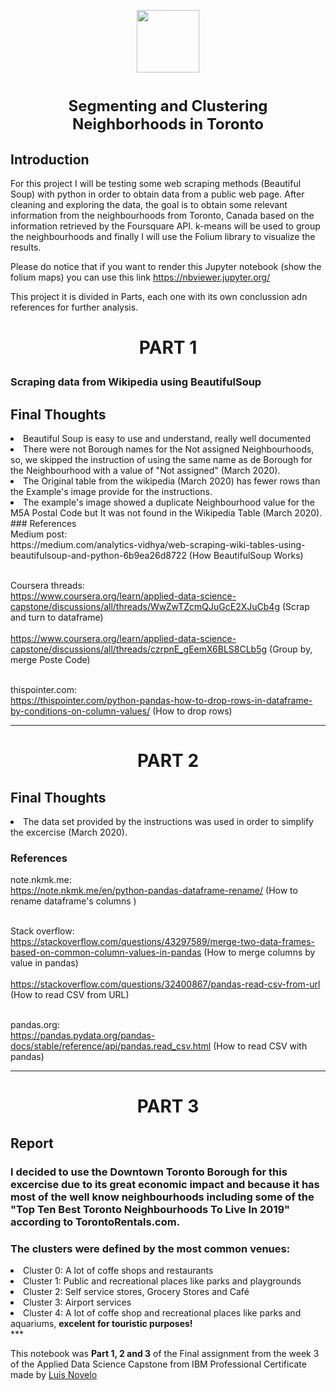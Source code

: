 <p align="center">
<a href="https://github.com/PhinanceScientist"><img src = "https://i.ibb.co/NLfc0SV/Deveaner.png" width = 100> </a>
<h1 align="center"><font size = 5>Segmenting and Clustering Neighborhoods in Toronto</font></h1>
</p>

## Introduction

For this project I will be testing some web scraping methods (Beautiful Soup) with python in order to obtain data from a public web page. After cleaning and exploring the data, the goal is to obtain some relevant information from the neighbourhoods from Toronto, Canada based on the information retrieved by the Foursquare API. k-means will be used to group the neighbourhoods and finally I will use the Folium library to visualize the results.

Please do notice that if you want to render this Jupyter notebook (show the folium maps) you can use this link https://nbviewer.jupyter.org/

This project it is divided in Parts, each one with its own conclussion adn references for further analysis.

# <p style =" text-align: center">PART 1</p> 

### Scraping data from Wikipedia using BeautifulSoup

## Final Thoughts <br>

<li>Beautiful Soup is easy to use and understand, really well documented</li>
<li>There were not Borough names for the Not assigned Neighbourhoods, so, we skipped the instruction of using the same name as de Borough for the Neighbourhood with a value of "Not assigned" (March 2020).</li>
<li>The Original table from the wikipedia (March 2020) has fewer rows than the Example's image provide for the instructions. </li>
<li>The example's image showed a duplicate Neighbourhood value for the M5A Postal Code but It was not found in the Wikipedia Table (March 2020).</li>
### References <br>
Medium post: <br>
https://medium.com/analytics-vidhya/web-scraping-wiki-tables-using-beautifulsoup-and-python-6b9ea26d8722 (How BeautifulSoup Works)<br><br>

Coursera threads:<br>
https://www.coursera.org/learn/applied-data-science-capstone/discussions/all/threads/WwZwTZcmQJuGcE2XJuCb4g  (Scrap and turn to dataframe) <br><br>
https://www.coursera.org/learn/applied-data-science-capstone/discussions/all/threads/czrpnE_gEemX6BLS8CLb5g (Group by, merge Poste Code) <br><br>

thispointer.com:<br>
https://thispointer.com/python-pandas-how-to-drop-rows-in-dataframe-by-conditions-on-column-values/ (How to drop rows)
***


# <p style =" text-align: center">PART 2</p> 

## Final Thoughts <br>

<li>The data set provided by the instructions was used in order to simplify the excercise (March 2020).</li>

### References <br>
note.nkmk.me: <br>
https://note.nkmk.me/en/python-pandas-dataframe-rename/ (How to rename dataframe's columns )<br><br>

Stack overflow:<br>
https://stackoverflow.com/questions/43297589/merge-two-data-frames-based-on-common-column-values-in-pandas  (How to merge columns by value in pandas) <br><br>
https://stackoverflow.com/questions/32400867/pandas-read-csv-from-url (How to read CSV from URL) <br><br>

pandas.org:<br>
https://pandas.pydata.org/pandas-docs/stable/reference/api/pandas.read_csv.html (How to read CSV with pandas)
***

# <p style =" text-align: center">PART 3</p> 

## Report <br>

### I decided to use the Downtown Toronto Borough for this excercise due to its great economic impact and because it has most of the well know neighbourhoods including some of the "Top Ten Best Toronto Neighbourhoods To Live In 2019" according to TorontoRentals.com.

### The clusters were defined by the most common venues: <br>
   <li> Cluster 0: A lot of coffe shops and restaurants<br></li>
   <li> Cluster 1: Public and recreational places like parks and playgrounds<br></li>
   <li> Cluster 2: Self service stores, Grocery Stores and Café<br></li>
    <li>Cluster 3: Airport services<br></li>
    <li>Cluster 4: A lot of coffe shop and recreational places like parks and aquariums, <b>excelent for touristic purposes!</b> <br></li>
***

This notebook was <b>Part 1, 2 and 3</b> of the Final assignment from the week 3 of the Applied Data Science Capstone from IBM Professional Certificate made by <a href='https://www.linkedin.com/in/novelo-luis/'> Luis Novelo </a>
